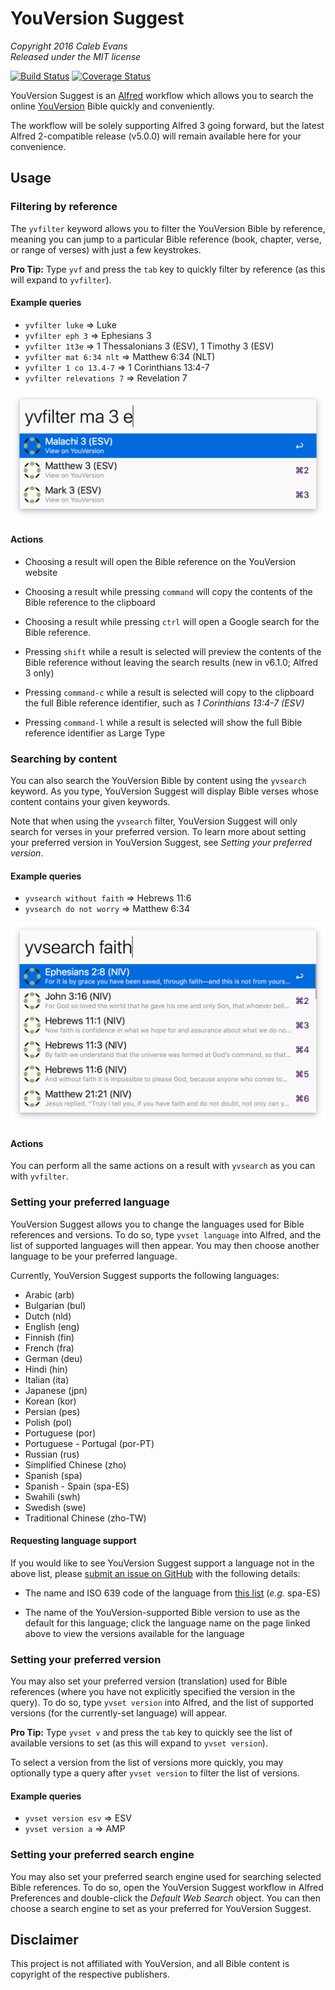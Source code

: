 # YouVersion Suggest

*Copyright 2016 Caleb Evans*  
*Released under the MIT license*

[![Build Status](https://travis-ci.org/caleb531/youversion-suggest.svg?branch=master)](https://travis-ci.org/caleb531/youversion-suggest)
[![Coverage Status](https://coveralls.io/repos/caleb531/youversion-suggest/badge.svg?branch=master)](https://coveralls.io/r/caleb531/youversion-suggest?branch=master)

YouVersion Suggest is an [Alfred](https://www.alfredapp.com/) workflow which
allows you to search the online [YouVersion](https://www.youversion.com/) Bible
quickly and conveniently.

The workflow will be solely supporting Alfred 3 going forward, but the latest
Alfred 2-compatible release (v5.0.0) will remain available here for your
convenience.

## Usage

### Filtering by reference

The `yvfilter` keyword allows you to filter the YouVersion Bible by reference,
meaning you can jump to a particular Bible reference (book, chapter, verse, or
range of verses) with just a few keystrokes.

**Pro Tip:** Type `yvf` and press the `tab` key to quickly filter by reference
(as this will expand to `yvfilter`).

#### Example queries

- `yvfilter luke` => Luke
- `yvfilter eph 3` => Ephesians 3
- `yvfilter 1t3e` => 1 Thessalonians 3 (ESV), 1 Timothy 3 (ESV)
- `yvfilter mat 6:34 nlt` => Matthew 6:34 (NLT)
- `yvfilter 1 co 13.4-7` => 1 Corinthians 13:4-7
- `yvfilter relevations 7` => Revelation 7

![Filtering by reference](screenshot-yvfilter.png)

#### Actions

- Choosing a result will open the Bible reference on the YouVersion website

- Choosing a result while pressing `command` will copy the contents of the Bible
reference to the clipboard

- Choosing a result while pressing `ctrl` will open a Google search for the
Bible reference.

- Pressing `shift` while a result is selected will preview the contents of the
Bible reference without leaving the search results (new in v6.1.0; Alfred 3
only)

- Pressing `command-c` while a result is selected will copy to the clipboard the
full Bible reference identifier, such as *1 Corinthians 13:4-7 (ESV)*

- Pressing `command-l` while a result is selected will show the full Bible
reference identifier as Large Type

### Searching by content

You can also search the YouVersion Bible by content using the `yvsearch`
keyword. As you type, YouVersion Suggest will display Bible verses whose content
contains your given keywords.

Note that when using the `yvsearch` filter, YouVersion Suggest will only search
for verses in your preferred version. To learn more about setting your preferred
version in YouVersion Suggest, see *Setting your preferred version*.

#### Example queries

- `yvsearch without faith` => Hebrews 11:6
- `yvsearch do not worry` => Matthew 6:34

![Searching by content](screenshot-yvsearch.png)

#### Actions

You can perform all the same actions on a result with `yvsearch` as you can with
`yvfilter`.

### Setting your preferred language

YouVersion Suggest allows you to change the languages used for Bible references
and versions. To do so, type `yvset language` into Alfred, and the list of
supported languages will then appear. You may then choose another language to be
your preferred language.

Currently, YouVersion Suggest supports the following languages:

- Arabic (arb)
- Bulgarian (bul)
- Dutch (nld)
- English (eng)
- Finnish (fin)
- French (fra)
- German (deu)
- Hindi (hin)
- Italian (ita)
- Japanese (jpn)
- Korean (kor)
- Persian (pes)
- Polish (pol)
- Portuguese (por)
- Portuguese - Portugal (por-PT)
- Russian (rus)
- Simplified Chinese (zho)
- Spanish (spa)
- Spanish - Spain (spa-ES)
- Swahili (swh)
- Swedish (swe)
- Traditional Chinese (zho-TW)

#### Requesting language support

If you would like to see YouVersion Suggest support a language not in the above
list, please [submit an issue on
GitHub](https://github.com/caleb531/youversion-suggest/issues) with the
following details:

- The name and ISO 639 code of the language from [this
list](https://www.bible.com/languages) (*e.g.* spa-ES)

- The name of the YouVersion-supported Bible version to use as the default for
this language; click the language name on the page linked above to view the
versions available for the language

### Setting your preferred version

You may also set your preferred version (translation) used for Bible references
(where you have not explicitly specified the version in the query). To do so,
type `yvset version` into Alfred, and the list of supported versions (for the
currently-set language) will appear.

**Pro Tip:** Type `yvset v` and press the `tab` key to quickly see the list of
available versions to set (as this will expand to `yvset version`).

To select a version from the list of versions more quickly, you may optionally
type a query after `yvset version` to filter the list of versions.

#### Example queries

- `yvset version esv` => ESV
- `yvset version a` => AMP

### Setting your preferred search engine

You may also set your preferred search engine used for searching selected Bible
references. To do so, open the YouVersion Suggest workflow in Alfred Preferences
and double-click the *Default Web Search* object. You can then choose a search
engine to set as your preferred for YouVersion Suggest.

## Disclaimer

This project is not affiliated with YouVersion, and all Bible content is
copyright of the respective publishers.
